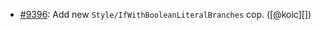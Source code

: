 * [#9396](https://github.com/rubocop-hq/rubocop/pull/9396): Add new `Style/IfWithBooleanLiteralBranches` cop. ([@koic][])
